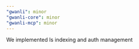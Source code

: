 ```yaml
---
"gwanli": minor
"gwanli-core": minor
"gwanli-mcp": minor
---
```


We implemented ls indexing and auth management
